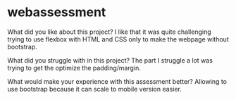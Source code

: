 # webassessment

What did you like about this project?
I like that it was quite challenging trying to use flexbox with HTML and CSS only to make the webpage without bootstrap.

What did you struggle with in this project?
The part I struggle a lot was trying to get the optimize the padding/margin.

What would make your experience with this assessment better?
Allowing to use bootstrap because it can scale to mobile version easier.
